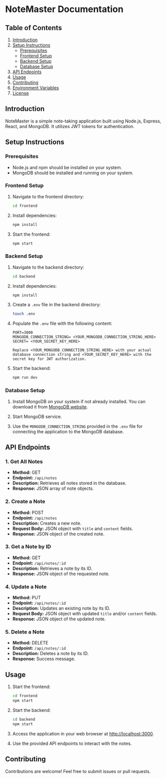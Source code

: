 # NoteMaster Documentation

## Table of Contents
1. [Introduction](#introduction)
2. [Setup Instructions](#setup-instructions)
    - [Prerequisites](#prerequisites)
    - [Frontend Setup](#frontend-setup)
    - [Backend Setup](#backend-setup)
    - [Database Setup](#database-setup)
3. [API Endpoints](#api-endpoints)
4. [Usage](#usage)
5. [Contributing](#contributing)
6. [Environment Variables](#environment-variables)
7. [License](#license)

## Introduction
NoteMaster is a simple note-taking application built using Node.js, Express, React, and MongoDB. It utilizes JWT tokens for authentication.

## Setup Instructions
### Prerequisites
- Node.js and npm should be installed on your system.
- MongoDB should be installed and running on your system.

### Frontend Setup
1. Navigate to the frontend directory:
    ```bash
    cd frontend
    ```

2. Install dependencies:
    ```bash
    npm install
    ```

3. Start the frontend:
    ```bash
    npm start
    ```

### Backend Setup
1. Navigate to the backend directory:
    ```bash
    cd backend
    ```

2. Install dependencies:
    ```bash
    npm install
    ```

3. Create a `.env` file in the backend directory:
    ```bash
    touch .env
    ```

4. Populate the `.env` file with the following content:
    ```plaintext
    PORT=3000
    MONGODB_CONNECTION_STRING= <YOUR_MONGODB_CONNECTION_STRING_HERE>
    SECRET= <YOUR_SECRET_KEY_HERE>
    ```
       Replace <YOUR_MONGODB_CONNECTION_STRING_HERE> with your actual database connection string and <YOUR_SECRET_KEY_HERE> with the secret key for JWT authorization.
5. Start the backend:
    ```bash
    npm run dev
    ```

### Database Setup
1. Install MongoDB on your system if not already installed. You can download it from [MongoDB website](https://www.mongodb.com/try/download/community).

2. Start MongoDB service.

3. Use the `MONGODB_CONNECTION_STRING` provided in the `.env` file for connecting the application to the MongoDB database.

## API Endpoints
### 1. Get All Notes
- **Method:** GET
- **Endpoint:** `/api/notes`
- **Description:** Retrieves all notes stored in the database.
- **Response:** JSON array of note objects.

### 2. Create a Note
- **Method:** POST
- **Endpoint:** `/api/notes`
- **Description:** Creates a new note.
- **Request Body:** JSON object with `title` and `content` fields.
- **Response:** JSON object of the created note.

### 3. Get a Note by ID
- **Method:** GET
- **Endpoint:** `/api/notes/:id`
- **Description:** Retrieves a note by its ID.
- **Response:** JSON object of the requested note.

### 4. Update a Note
- **Method:** PUT
- **Endpoint:** `/api/notes/:id`
- **Description:** Updates an existing note by its ID.
- **Request Body:** JSON object with updated `title` and/or `content` fields.
- **Response:** JSON object of the updated note.

### 5. Delete a Note
- **Method:** DELETE
- **Endpoint:** `/api/notes/:id`
- **Description:** Deletes a note by its ID.
- **Response:** Success message.

## Usage
1. Start the frontend:
    ```bash
    cd frontend
    npm start
    ```

2. Start the backend:
    ```bash
    cd backend
    npm start
    ```

3. Access the application in your web browser at [http://localhost:3000](http://localhost:3000).

4. Use the provided API endpoints to interact with the notes.

## Contributing
Contributions are welcome! Feel free to submit issues or pull requests.
